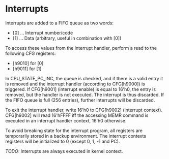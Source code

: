 Interrupts
==========

Interrupts are added to a FIFO queue as two words:

* [0] ... Interrupt number/code
* [1] ... Data (arbitrary, useful in combination with [0])

To access these values from the interrupt handler, perform a read to the following CFG registers:

* [h9010] for [0]
* [h9011] for [1]

In CPU_STATE_PC_INC, the queue is checked, and if there is a valid entry it is removed and the interrupt handler (according to CFG[h9000]) is triggered.
If CFG[h9001] (interrupt enable) is equal to 16'h0, the entry is removed, but the handler is not executed. The interrupt is thus discarded.
If the FIFO queue is full (256 entries), further interrupts will be discarded.

To exit the interrupt handler, write 16'h0 to CFG[h9002] (interrupt context). CFG[h9002] will read 16'hFFFF iff the accessing MEMR command is executed in an interrupt handler context, 16'h0 otherwise.

To avoid breaking state for the interrupt program, all registers are temporarily stored in a backup environment.
The interrupt contexts registers will be initialized to 0 (except 0, 1, -1 and PC).

*TODO:* Interrupts are always executed in kernel context.
